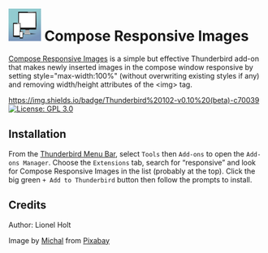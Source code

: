 # ![CRI icon] Compose Responsive Images

[Compose Responsive Images](https://addons.thunderbird.net/en-US/thunderbird/addon/compose-responsive-images/)
is a simple but effective Thunderbird add-on that
makes newly inserted images in the compose window
responsive by setting style="max-width:100%" (without overwriting existing styles if any)
and removing width/height attributes of the &lt;img&gt; tag.

https://img.shields.io/badge/Thunderbird%20102-v0.10%20(beta)-c70039
[![License: GPL 3.0](https://img.shields.io/badge/License-GPL%203.0-red.png)](https://opensource.org/licenses/GPL-3.0)

## Installation

From the [Thunderbird Menu Bar](https://support.mozilla.org/en-US/kb/display-thunderbird-menus-and-toolbar), select ``Tools`` then ``Add-ons`` to open the ``Add-ons Manager``.
Choose the ``Extensions`` tab, search for “responsive” and
look for Compose Responsive Images in the list (probably at the top).
Click the big green ``+ Add to Thunderbird`` button then follow the prompts to install.

## Credits

Author: Lionel Holt

<html>
<div>
Image by <a href="https://pixabay.com/users/mocho-156870/?utm_source=link-attribution&amp;utm_medium=referral&amp;utm_campaign=image&amp;utm_content=314153">Michal</a> from <a href="https://pixabay.com//?utm_source=link-attribution&amp;utm_medium=referral&amp;utm_campaign=image&amp;utm_content=314153">Pixabay</a>
</div>
</html>

[CRI icon]: images/icon-64.png
